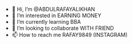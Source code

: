 - 👋 Hi, I’m @ABDULRAFAYALIKHAN
- 👀 I’m interested in EARNING MONEY 
- 🌱 I’m currently learning BBA 
- 💞️ I’m looking to collaborate WITH FRIEND 
- 📫 How to reach me RAFAY9849 (INSTAGRAM)

<!---
ABDULRAFAYALIKHAN/ABDULRAFAYALIKHAN is a ✨ special ✨ repository because its `README.md` (this file) appears on your GitHub profile.
You can click the Preview link to take a look at your changes.
--->

